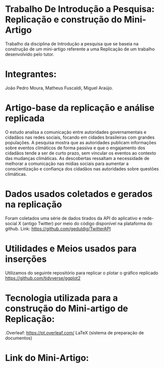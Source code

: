 # Trabalho De Introdução a Pesquisa: Replicação e construção do Mini-Artigo
Trabalho da disciplina de Introdução a pesquisa que se baseia na construção de um mini-artigo referente a uma Replicação de um trabalho desenvolvido pelo tutor.

# Integrantes:

João Pedro Moura,
Matheus Fuscaldi,
Miguel Araújo.

# Artigo-base da replicação e análise replicada

O estudo analisa a comunicação entre autoridades governamentais e cidadãos nas redes sociais, focando em cidades brasileiras com grandes populações. A pesquisa mostra que as autoridades publicam informações sobre eventos climáticos de forma passiva e que o engajamento dos cidadãos tende a ser de curto prazo, sem vincular os eventos ao contexto das mudanças climáticas. As descobertas ressaltam a necessidade de melhorar a comunicação nas mídias sociais para aumentar a conscientização e confiança dos cidadãos nas autoridades sobre questões climáticas.

# Dados usados coletados e gerados na replicação

Foram coletados uma série de dados tirados da API do aplicativo e rede-social X (antigo Twitter) por meio do código 
disponível na plataforma do github. Link: https://github.com/geduldig/TwitterAPI

# Utilidades e Meios usados para inserções 

Utilizamos do seguinte repositório para replicar o plotar o gráfico replicado https://github.com/tidyverse/ggplot2

# Tecnologia utilizada para a construção do Mini-artigo de Replicação:

.Overleaf: https://pt.overleaf.com/
LaTeX (sistema de preparação de documentos)

# Link do Mini-Artigo:
